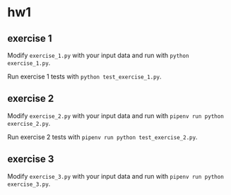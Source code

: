 # hw1

## exercise 1

Modify `exercise_1.py` with your input data and run with `python exercise_1.py`.

Run exercise 1 tests with `python test_exercise_1.py`.

## exercise 2

Modify `exercise_2.py` with your input data and run with `pipenv run python exercise_2.py`.

Run exercise 2 tests with `pipenv run python test_exercise_2.py`.

## exercise 3

Modify `exercise_3.py` with your input data and run with `pipenv run python exercise_3.py`.
